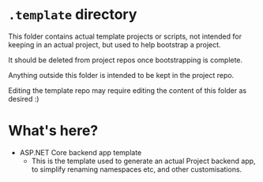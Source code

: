 # `.template` directory

This folder contains actual template projects or scripts, not intended for keeping in an actual project, but used to help bootstrap a project.

It should be deleted from project repos once bootstrapping is complete.

Anything outside this folder is intended to be kept in the project repo.

Editing the template repo may require editing the content of this folder as desired :)

# What's here?

- ASP.NET Core backend app template
  - This is the template used to generate an actual Project backend app, to simplify renaming namespaces etc, and other customisations.
